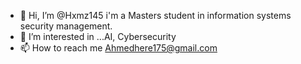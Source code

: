 - 👋 Hi, I’m @Hxmz145 i'm a Masters student in information systems security management.
- 👀 I’m interested in ...AI, Cybersecurity
- 📫 How to reach me Ahmedhere175@gmail.com

<!---
Hxmz145/Hxmz145 is a ✨ special ✨ repository because its `README.md` (this file) appears on your GitHub profile.
You can click the Preview link to take a look at your changes.
--->
